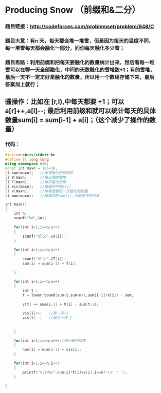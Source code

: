 # Producing Snow （前缀和&二分）

### 题目链接：http://codeforces.com/problemset/problem/948/C

### 题目大意：有n 天，每天都会堆一堆雪，但是因为每天的温度不同，每一堆雪每天都会融化一部分，问你每天融化多少雪；

### 题目思路：利用前缀和把每天要融化的数量统计出来，然后看每一堆雪可以在哪一天全部融化，中间的天数融化的雪堆数+1；有的雪堆，最后一天不一定正好是融化的数量，所以用一个数组存储下来，最后答案加上就行；

## 骚操作：比如在 [r,l),中每天都要 +1；可以a[r]++,a[l]--;  最后利用前缀和就可以统计每天的具体数量sum[i] = sum[i-1] + a[i]；（这个减少了操作的数量）



### 代码：

```c++
#include<bits/stdc++.h>
#define ll long long
using namespace std;
const int maxn = 1e5+10;
ll sum[maxn];	//每天融化的前缀和
ll V[maxn];		//每天堆的雪堆
ll T[maxn];		//每天融化的雪
ll vis[maxn];	//骚操作中的a[i]
ll v[maxn];		//每堆雪最后一天融化的数量
ll num[maxn];	//骚操作的sum[i],也是最终的结果

int main()
{
	int n;
	scanf("%d",&n);
	
	for(int i=1;i<=n;i++)
	{
		scanf("%lld",&V[i]);
	}
	
	for(int i=1;i<=n;i++)
	{
		scanf("%lld",&T[i]);
		sum[i] = sum[i-1] + T[i];
		
	}
	
	for(int i=1;i<=n;i++)
	{
		int t ;
		t = lower_bound(sum+i,sum+n+1,sum[i-1]+V[i]) - sum;
		
		v[t] += sum[i-1] + V[i] - sum[t-1];
		
		vis[i]++;	//第一天+1
		vis[t]--;	//最后一天-1
		 
		 
	}
	
	for(int i=1;i<=n;i++)//统计最终结果
	{
		num[i] = num[i-1] + vis[i];
	}
	
	for(int i=1;i<=n;i++)
	{
		printf("%lld%c",num[i]*T[i]+v[i],i==n?'\n':' ');
	}

}

```

